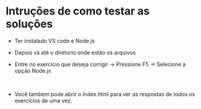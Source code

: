 # Intruções de como testar as soluções

* Ter instalado VS code e Node.js

* Depois vá até o diretorio onde estão os arquivos 

* Entre no exercicio que deseja corrigir -> Pressione F5 -> Selecione a opção Node.js

  ​

* Você tambem pode abrir o Index.html para ver as respostas de todos os exercicios de uma vez.
